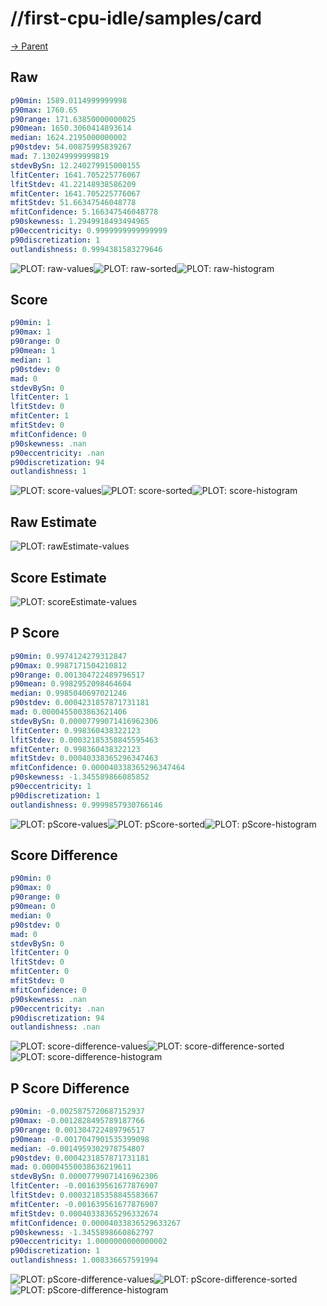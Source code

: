 
# //first-cpu-idle/samples/card

[→ Parent](../..)


## Raw


```yaml
p90min: 1589.0114999999998
p90max: 1760.65
p90range: 171.63850000000025
p90mean: 1650.3060414893614
median: 1624.2195000000002
p90stdev: 54.00875995839267
mad: 7.130249999999819
stdevBySn: 12.240279915000155
lfitCenter: 1641.705225776067
lfitStdev: 41.22148938586209
mfitCenter: 1641.705225776067
mfitStdev: 51.66347546048778
mfitConfidence: 5.166347546048778
p90skewness: 1.2949918493494965
p90eccentricity: 0.9999999999999999
p90discretization: 1
outlandishness: 0.9994381583279646

```

![PLOT: raw-values](./raw/values.svg)![PLOT: raw-sorted](./raw/sorted.svg)![PLOT: raw-histogram](./raw/histogram.svg)
## Score


```yaml
p90min: 1
p90max: 1
p90range: 0
p90mean: 1
median: 1
p90stdev: 0
mad: 0
stdevBySn: 0
lfitCenter: 1
lfitStdev: 0
mfitCenter: 1
mfitStdev: 0
mfitConfidence: 0
p90skewness: .nan
p90eccentricity: .nan
p90discretization: 94
outlandishness: 1

```

![PLOT: score-values](./score/values.svg)![PLOT: score-sorted](./score/sorted.svg)![PLOT: score-histogram](./score/histogram.svg)
## Raw Estimate

![PLOT: rawEstimate-values](./rawEstimate/values.svg)
## Score Estimate

![PLOT: scoreEstimate-values](./scoreEstimate/values.svg)
## P Score


```yaml
p90min: 0.9974124279312847
p90max: 0.9987171504210812
p90range: 0.001304722489796517
p90mean: 0.9982952098464604
median: 0.9985040697021246
p90stdev: 0.0004231857871731181
mad: 0.0000455003863621406
stdevBySn: 0.00007799071416962306
lfitCenter: 0.998360438322123
lfitStdev: 0.00032185358845595463
mfitCenter: 0.998360438322123
mfitStdev: 0.00040338365296347463
mfitConfidence: 0.000040338365296347464
p90skewness: -1.345589866085852
p90eccentricity: 1
p90discretization: 1
outlandishness: 0.9999857930766146

```

![PLOT: pScore-values](./pScore/values.svg)![PLOT: pScore-sorted](./pScore/sorted.svg)![PLOT: pScore-histogram](./pScore/histogram.svg)
## Score Difference


```yaml
p90min: 0
p90max: 0
p90range: 0
p90mean: 0
median: 0
p90stdev: 0
mad: 0
stdevBySn: 0
lfitCenter: 0
lfitStdev: 0
mfitCenter: 0
mfitStdev: 0
mfitConfidence: 0
p90skewness: .nan
p90eccentricity: .nan
p90discretization: 94
outlandishness: .nan

```

![PLOT: score-difference-values](./score-difference/values.svg)![PLOT: score-difference-sorted](./score-difference/sorted.svg)![PLOT: score-difference-histogram](./score-difference/histogram.svg)
## P Score Difference


```yaml
p90min: -0.0025875720687152937
p90max: -0.0012828495789187766
p90range: 0.001304722489796517
p90mean: -0.0017047901535399098
median: -0.0014959302978754807
p90stdev: 0.0004231857871731181
mad: 0.00004550038636219611
stdevBySn: 0.00007799071416962306
lfitCenter: -0.001639561677876907
lfitStdev: 0.00032185358845583667
mfitCenter: -0.001639561677876907
mfitStdev: 0.00040338365296332674
mfitConfidence: 0.00004033836529633267
p90skewness: -1.3455898660862797
p90eccentricity: 1.0000000000000002
p90discretization: 1
outlandishness: 1.008336657591994

```

![PLOT: pScore-difference-values](./pScore-difference/values.svg)![PLOT: pScore-difference-sorted](./pScore-difference/sorted.svg)![PLOT: pScore-difference-histogram](./pScore-difference/histogram.svg)
